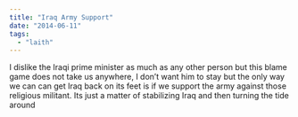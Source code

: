 ```yaml
---
title: "Iraq Army Support"
date: "2014-06-11"
tags: 
  - "laith"
---
```


I dislike the Iraqi prime minister as much as any other person but this blame game does not take us anywhere, I don’t want him to stay but the only way we can can get Iraq back on its feet is if we support the army against those religious militant. Its just a matter of stabilizing Iraq and then turning the tide around
